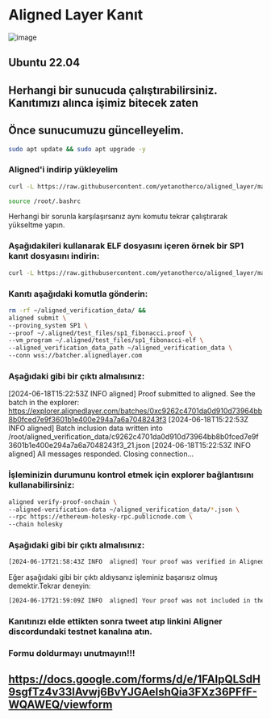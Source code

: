 # Aligned Layer Kanıt


![image](https://github.com/zeycan1/ALIGNEDLAYER-KANIT/assets/108004368/d7da2207-2649-486d-9ba2-a6c98caf86ab)

## Ubuntu 22.04

## Herhangi bir sunucuda çalıştırabilirsiniz. Kanıtımızı alınca işimiz bitecek zaten

##  Önce sunucumuzu güncelleyelim.

```bash
sudo apt update && sudo apt upgrade -y
```

###  Aligned'i indirip yükleyelim


```bash
curl -L https://raw.githubusercontent.com/yetanotherco/aligned_layer/main/batcher/aligned/install_aligned.sh | bash
```
```bash
source /root/.bashrc
```

Herhangi bir sorunla karşılaşırsanız aynı komutu tekrar çalıştırarak yükseltme yapın.


###  Aşağıdakileri kullanarak ELF dosyasını içeren örnek bir SP1 kanıt dosyasını indirin:

```bash
curl -L https://raw.githubusercontent.com/yetanotherco/aligned_layer/main/batcher/aligned/get_proof_test_files.sh | bash
```

###  Kanıtı aşağıdaki komutla gönderin:

```bash
rm -rf ~/aligned_verification_data/ &&
aligned submit \
--proving_system SP1 \
--proof ~/.aligned/test_files/sp1_fibonacci.proof \
--vm_program ~/.aligned/test_files/sp1_fibonacci-elf \
--aligned_verification_data_path ~/aligned_verification_data \
--conn wss://batcher.alignedlayer.com
```

###  Aşağıdaki gibi bir çıktı almalısınız:


[2024-06-18T15:22:53Z INFO  aligned] Proof submitted to aligned. See the batch in the explorer:
    https://explorer.alignedlayer.com/batches/0xc9262c4701da0d910d73964bb8b0fced7e9f3601b1e400e294a7a6a7048243f3
[2024-06-18T15:22:53Z INFO  aligned] Batch inclusion data written into /root/aligned_verification_data/c9262c4701da0d910d73964bb8b0fced7e9f3601b1e400e294a7a6a7048243f3_21.json
[2024-06-18T15:22:53Z INFO  aligned] All messages responded. Closing connection...


###  İşleminizin durumunu kontrol etmek için explorer bağlantısını kullanabilirsiniz:

```bash
aligned verify-proof-onchain \
--aligned-verification-data ~/aligned_verification_data/*.json \
--rpc https://ethereum-holesky-rpc.publicnode.com \
--chain holesky
```

###  Aşağıdaki gibi bir çıktı almalısınız:

```bash
[2024-06-17T21:58:43Z INFO  aligned] Your proof was verified in Aligned and included in the batch!
```

Eğer aşağıdaki gibi bir çıktı aldıysanız işleminiz başarısız olmuş demektir.Tekrar deneyin:

```bash
[2024-06-17T21:59:09Z INFO  aligned] Your proof was not included in the batch.
```


### Kanıtınızı elde ettikten sonra tweet atıp linkini Aligner discordundaki testnet kanalına atın.

### Formu doldurmayı unutmayın!!!


##  https://docs.google.com/forms/d/e/1FAIpQLSdH9sgfTz4v33lAvwj6BvYJGAeIshQia3FXz36PFfF-WQAWEQ/viewform





